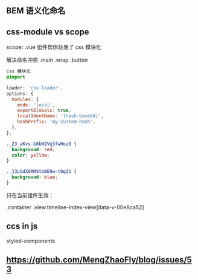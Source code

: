 ## BEM 语义化命名


## css-module   vs  scope
scope: .vue 组件帮你处理了 css 模块化

解决命名冲突
.main .wrap .button 

```css
css 模块化
@import 
```
<style lang="" scope></style>

```js
loader: 'css-loader',
options: {
  modules: {
    mode: 'local',
    exportGlobals: true,
    localIdentName: '[hash:base64]',
    hashPrefix: 'my-custom-hash',
  },
},
```

```css
._23_aKvs-b8bW2Vg3fwHozO {
  background: red;
  color: yellow;
}

._13LGdX8RMStbBE9w-t0gZ1 {
  background: blue;
}
```
只在当前组件生效：
<div data-v-00e8ca52="" data-v-6fdc8784="" class="view timeline-index-view">
.container .view.timeline-index-view[data-v-00e8ca52]

## ccs in js     
styled-components




## https://github.com/MengZhaoFly/blog/issues/53